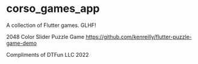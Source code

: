 # corso_games_app

A collection of Flutter games. GLHF!

2048 Color Slider Puzzle Game
https://github.com/kenreilly/flutter-puzzle-game-demo


Compliments of DTFun LLC 2022